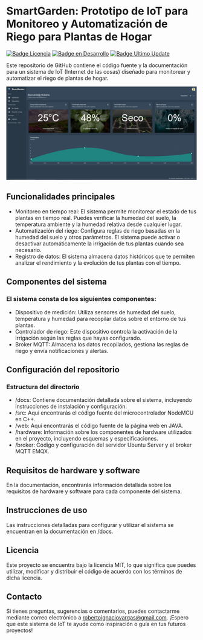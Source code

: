 # SmartGarden: Prototipo de IoT para Monitoreo y Automatización de Riego para Plantas de Hogar
[![Badge Licencia](https://img.shields.io/badge/Licencia-MIT-yellow)](https://github.com/ElectroRabbit/smartgarden/blob/main/LICENSE)
[![Badge en Desarrollo](https://img.shields.io/badge/Estado-En_desarrollo-green)](https://github.com/ElectroRabbit/smartgarden)
[![Badge Ultimo Update](https://img.shields.io/badge/Ultimo_update-Noviembre-blue)](https://github.com/ElectroRabbit/smartgarden)

Este repositorio de GitHub contiene el código fuente y la documentación para un sistema de IoT (Internet de las cosas) diseñado para monitorear y automatizar el riego de plantas de hogar.

![Planta de interior](docs/Dashboard.png)

## Funcionalidades principales
* Monitoreo en tiempo real: El sistema permite monitorear el estado de tus plantas en tiempo real. Puedes verificar la humedad del suelo, la temperatura ambiente y la humedad relativa desde cualquier lugar.
* Automatización del riego: Configura reglas de riego basadas en la humedad del suelo y otros parámetros. El sistema puede activar o desactivar automáticamente la irrigación de tus plantas cuando sea necesario.
* Registro de datos: El sistema almacena datos históricos que te permiten analizar el rendimiento y la evolución de tus plantas con el tiempo.

## Componentes del sistema
### El sistema consta de los siguientes componentes:
* Dispositivo de medición: Utiliza sensores de humedad del suelo, temperatura y humedad para recopilar datos sobre el entorno de tus plantas.
* Controlador de riego: Este dispositivo controla la activación de la irrigación según las reglas que hayas configurado.
* Broker MQTT: Almacena los datos recopilados, gestiona las reglas de riego y envía notificaciones y alertas.

## Configuración del repositorio
### Estructura del directorio
* /docs: Contiene documentación detallada sobre el sistema, incluyendo instrucciones de instalación y configuración.
* /src: Aquí encontrarás el código fuente del microcontrolador NodeMCU en C++.
* /web: Aquí encontrarás el código fuente de la página web en JAVA.
* /hardware: Información sobre los componentes de hardware utilizados en el proyecto, incluyendo esquemas y especificaciones.
* /broker: Código y configuración del servidor Ubuntu Server y el broker MQTT EMQX.

## Requisitos de hardware y software
En la documentación, encontrarás información detallada sobre los requisitos de hardware y software para cada componente del sistema.

## Instrucciones de uso
Las instrucciones detalladas para configurar y utilizar el sistema se encuentran en la documentación en /docs.

## Licencia
Este proyecto se encuentra bajo la licencia MIT, lo que significa que puedes utilizar, modificar y distribuir el código de acuerdo con los términos de dicha licencia.

## Contacto
Si tienes preguntas, sugerencias o comentarios, puedes contactarme mediante correo electrónico a robertoignaciovargas@gmail.com.
¡Espero que este sistema de IoT te ayude como inspiración o guía en tus futuros proyectos!
